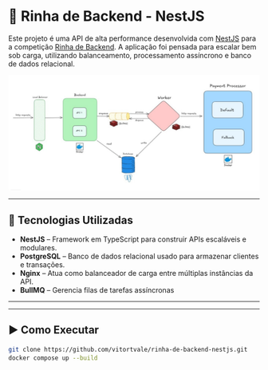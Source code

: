 # 🥊 Rinha de Backend - NestJS

Este projeto é uma API de alta performance desenvolvida com [NestJS](https://nestjs.com/) para a competição [Rinha de Backend](https://github.com/arenatest/rinha-de-backend). A aplicação foi pensada para escalar bem sob carga, utilizando balanceamento, processamento assíncrono e banco de dados relacional.

<p align="center">
  <img src="./img/architecture.jpeg" alt="Diagrama de Arquitetura" width="600">
</p>

---

## 🚀 Tecnologias Utilizadas

- **NestJS** – Framework em TypeScript para construir APIs escaláveis e modulares.
- **PostgreSQL** – Banco de dados relacional usado para armazenar clientes e transações.
- **Nginx** – Atua como balanceador de carga entre múltiplas instâncias da API.
- **BullMQ** – Gerencia filas de tarefas assíncronas

---

---

## ▶️ Como Executar

```bash
git clone https://github.com/vitortvale/rinha-de-backend-nestjs.git
docker compose up --build
